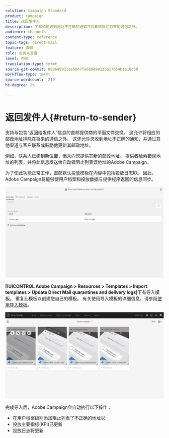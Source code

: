 ```yaml
---
solution: Campaign Standard
product: campaign
title: 返回发件人
description: 了解如何收到地址不正确的通知并将其排除在将来的通信之外。
audience: channels
content-type: reference
topic-tags: direct-mail
feature: 直邮
role: 业务从业者
level: 中间
translation-type: tm+mt
source-git-commit: 088b49931ee5047fa6b949813ba17654b1e10d60
workflow-type: tm+mt
source-wordcount: '219'
ht-degree: 2%

---
```



# 返回发件人{#return-to-sender}

支持与包含“返回给发件人”信息的直邮提供商的平面文件交换。 这允许将相应的邮政地址排除在将来的通信之外。 这还允许您收到地址不正确的通知，并通过其他渠道与客户联系或鼓励他更新其邮政地址。

例如，联系人已移到新位置，但未向您提供其新的邮政地址。 提供者检索错误地址的列表，并将此信息发送给自动错阻止列表误地址的Adobe Campaign。

为了使此功能正常工作，直邮默认投放模板在内容中包括投放日志ID。 因此，Adobe Campaign将能够使用户档案和投放数据与提供程序返回的信息同步。

![](assets/direct_mail_return_sender_1.png)

**[!UICONTROL Adobe Campaign > Resources > Templates > Import templates > Update Direct Mail quarantines and delivery logs]**&#x200B;下有导入模板。 重复此模板以创建您自己的模板。 有关使用导入模板的详细信息，请参阅[使用导入模板](../../automating/using/importing-data-with-import-templates.md#setting-up-import-templates)。

![](assets/direct_mail_return_sender_2.png)

完成导入后，Adobe Campaign会自动执行以下操作：

* 在用户档案级别添加阻止列表了不正确的地址以
* 投放主要指标(KPI)已更新
* 投放日志将更新

